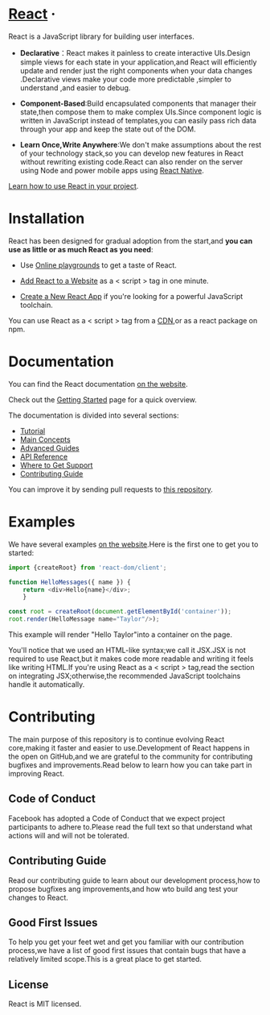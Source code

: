 # [React](https://reactjs.org/) ·
React is a JavaScript library for building user interfaces.
* **Declarative**：React makes it painless to create interactive UIs.Design simple views for each state in your application,and React will efficiently update and render just the right components when your data changes .Declarative views make your code more predictable ,simpler to understand ,and easier to debug.
* **Component-Based**:Build encapsulated components that manager their state,then compose them to make complex UIs.Since component logic is written in JavaScript instead of templates,you can easily pass rich data through your app and keep the state out of the DOM.

* **Learn Once,Write Anywhere**:We don't make assumptions about the rest of your technology stack,so you can develop new features in React without rewriting existing code.React can also render on the server using Node and power mobile apps using [React Native](https://reactnative.dev/).  

[Learn how to use React in your project](https://reactjs.org/docs/getting-started.html).

# Installation
React has been designed for gradual adoption from the start,and **you can use as little or as much React as you need**:
* Use [Online playgrounds](https://reactjs.org/docs/getting-started.html#online-playgrounds) to get a taste of React.

* [Add React to a Website](https://reactjs.org/docs/add-react-to-a-website.html) as a < script > tag in one minute.
* [Create a New React App](https://reactjs.org/docs/create-a-new-react-app.html) if you're looking for a  powerful JavaScript toolchain.

You can use React as a < script > tag from a [CDN](https://reactjs.org/docs/cdn-links.html),or as a react package on npm.

# Documentation
You can find the React documentation [on the website]().

Check out the [Getting Started]() page for a quick overview.

The documentation is divided into several sections:

* [Tutorial]()
* [Main Concepts]()
* [Advanced Guides]()
* [API Reference]()
* [Where to Get Support]()
* [Contributing Guide]()

You can improve it by sending pull requests to [this repository]().

# Examples
We have several  examples [on the website]().Here is the first one to get you to started: 

```js
import {createRoot} from 'react-dom/client';

function HelloMessages({ name }) {
    return <div>Hello{name}</div>;
    }

const root = createRoot(document.getElementById('container'));
root.render(HelloMessage name="Taylor"/>);
```

This example will render "Hello Taylor"into a container on the page.

You'll notice that we used an HTML-like syntax;we call it JSX.JSX is not required to use React,but it makes code more readable and writing it feels like writing HTML.If you're using React as a < script > tag,read the section on integrating JSX;otherwise,the recommended JavaScript toolchains handle it automatically. 

# Contributing
The main purpose of this repository is to continue evolving React core,making it faster and easier to use.Development of React happens in the open on GitHub,and we are grateful to the community for contributing bugfixes and improvements.Read below to learn how you can take part in improving React.

## Code of Conduct
Facebook has adopted a Code of Conduct that we expect project participants to adhere to.Please read the full text so that understand what actions will and will not be tolerated.

## Contributing Guide
Read our contributing guide to learn about our development process,how to propose bugfixes ang improvements,and how wto build ang test your changes to React.

## Good First Issues
To help you get your feet wet and get you familiar with our contribution process,we have a list of good first issues that contain bugs that have a relatively limited scope.This is a great place to get started.

## License
React is MIT licensed.